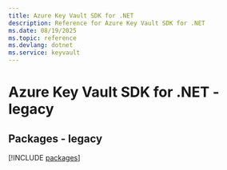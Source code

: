 ```yaml
---
title: Azure Key Vault SDK for .NET
description: Reference for Azure Key Vault SDK for .NET
ms.date: 08/19/2025
ms.topic: reference
ms.devlang: dotnet
ms.service: keyvault
---
```

# Azure Key Vault SDK for .NET - legacy
## Packages - legacy
[!INCLUDE [packages](key-vault-index.md)]